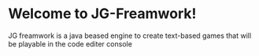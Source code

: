 #  Welcome to JG-Freamwork!

JG freamwork is a java beased engine to create text-based games that will be playable in the code editer console

